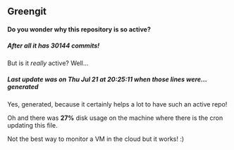 ## Greengit

#### Do you wonder why this repository is so active?

##### After all it has 30144 commits!

But is it *really* active? Well...

##### Last update was on Thu Jul 21 at 20:25:11 when those lines were... generated

Yes, generated, because it certainly helps a lot to have such an active repo!

Oh and there was **27%** disk usage on the machine
where there is the cron updating this file.

Not the best way to monitor a VM in the cloud but it works! :)
